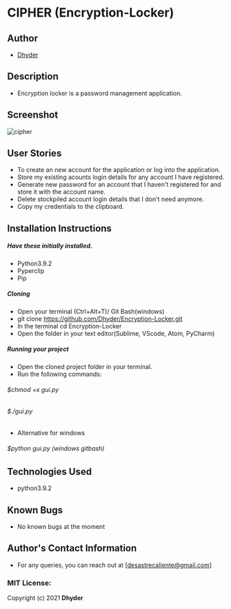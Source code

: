 # CIPHER (Encryption-Locker)
## Author
* [Dhyder](https://github.com/Dhyder)
## Description 
* Encryption locker is a password management application.
## Screenshot
![cipher](https://user-images.githubusercontent.com/86789832/138736556-d7c1e138-a3db-47fe-a372-b1d69b167b19.jpg)
## User Stories
* To create an new account for the application or log into the application.
* Store my existing acounts login details for any account I have registered.
* Generate new password for an account that I haven't registered for and store it with the account name.
* Delete stockpiled account login details that I don't need anymore.
* Copy my credentials to the clipboard.
## Installation Instructions
##### Have these initially installed.
* Python3.9.2
* Pyperclip
* Pip
##### Cloning
- Open your terminal (Ctrl+Alt+T)/ Git Bash(windows)
- git clone https://github.com/Dhyder/Encryption-Locker.git
- In the  terminal cd Encryption-Locker
- Open the folder in your text editor(Sublime, VScode, Atom, PyCharm)
##### Running your project
* Open the cloned project folder in your terminal.
* Run the following commands:
###### $chmod +x gui.py
###### $./gui.py
- Alternative for windows         
###### $python gui.py (windows gitbash)
## Technologies Used
* python3.9.2
## Known Bugs
* No known bugs at the moment
## Author's Contact Information
* For any queries, you can reach out at [desastrecaliente@gmail.com]

### MIT License:
Copyright (c) 2021 **Dhyder**
